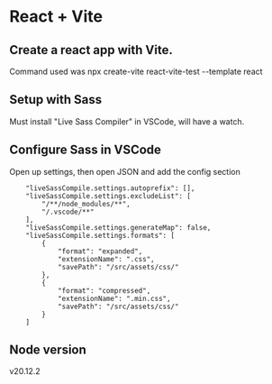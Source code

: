 # React + Vite

## Create a react app with Vite.
Command used was
npx create-vite react-vite-test --template react

## Setup with Sass
Must install "Live Sass Compiler" in VSCode, will have a watch.

## Configure Sass in VSCode

Open up settings, then open JSON and add the config section

```
    "liveSassCompile.settings.autoprefix": [],
    "liveSassCompile.settings.excludeList": [
        "/**/node_modules/**",
        "/.vscode/**"
    ],
    "liveSassCompile.settings.generateMap": false,
    "liveSassCompile.settings.formats": [
        {
            "format": "expanded",
            "extensionName": ".css",
            "savePath": "/src/assets/css/"
        },
        {
            "format": "compressed",
            "extensionName": ".min.css",
            "savePath": "/src/assets/css/"
        }
    ]
```


## Node version
v20.12.2